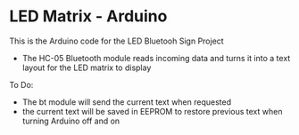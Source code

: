 # LED Matrix - Arduino

This is the Arduino code for the LED Bluetooh Sign Project
 - The HC-05 Bluetooth module reads incoming data and turns it into a text layout for the LED matrix to display
 
 To Do:
  - The bt module will send the current text when requested
  - the current text will be saved in EEPROM to restore previous text when turning Arduino off and on

